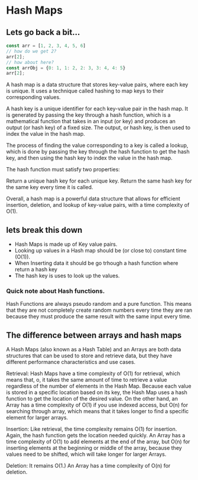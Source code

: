 # Hash Maps

## Lets go back a bit...

```js
const arr = [1, 2, 3, 4, 5, 6]
// how do we get 2?
arr[2];
// how about here?
const arrObj = {0: 1, 1: 2, 2: 3, 3: 4, 4: 5}
arr[2];
```
A hash map is a data structure that stores key-value pairs, where each key is unique. It uses a technique called hashing to map keys to their corresponding values.

A hash key is a unique identifier for each key-value pair in the hash map. It is generated by passing the key through a hash function, which is a mathematical function that takes in an input (or key) and produces an output (or hash key) of a fixed size. The output, or hash key, is then used to index the value in the hash map.

The process of finding the value corresponding to a key is called a lookup, which is done by passing the key through the hash function to get the hash key, and then using the hash key to index the value in the hash map.

The hash function must satisfy two properties:

Return a unique hash key for each unique key.
Return the same hash key for the same key every time it is called.

Overall, a hash map is a powerful data structure that allows for efficient insertion, deletion, and lookup of key-value pairs, with a time complexity of O(1).

## lets break this down 

* Hash Maps is made up of Key value pairs.
* Looking up values in a Hash map should be (or close to) constant time (O(1)).
* When Inserting data it should be go trhough a hash function where return a hash key
* The hash key is uses to look up the values.

### Quick note about Hash functions.

Hash Functions are always pseudo random and a pure function. This means that they are not completely create random numbers every time they are ran because they must produce the same result with the same input every time. 

## The difference between arrays and hash maps

A Hash Maps (also known as a Hash Table) and an Arrays are both data structures that can be used to store and retrieve data, but they have different performance characteristics and use cases.

Retrieval: Hash Maps have a time complexity of O(1) for retrieval, which means that, o, it takes the same amount of time to retrieve a value regardless of the number of elements in the Hash Map. Because each value is stored in a specific location based on its key, the Hash Map uses a hash function to get the location of the desired value. On the other hand, an Array has a time complexity of O(1) if you use indexed access, but O(n) for searching through array, which means that it takes longer to find a specific element for larger arrays.

Insertion: Like retrieval, the time complexity remains O(1) for insertion. Again, the hash function gets the location needed quickly. An Array has a time complexity of O(1) to add elements at the end of the array, but O(n) for inserting elements at the beginning or middle of the array, because they values need to be shifted, which will take longer for larger Arrays.

Deletion: It remains O(1.) An Array has a time complexity of O(n) for deletion.